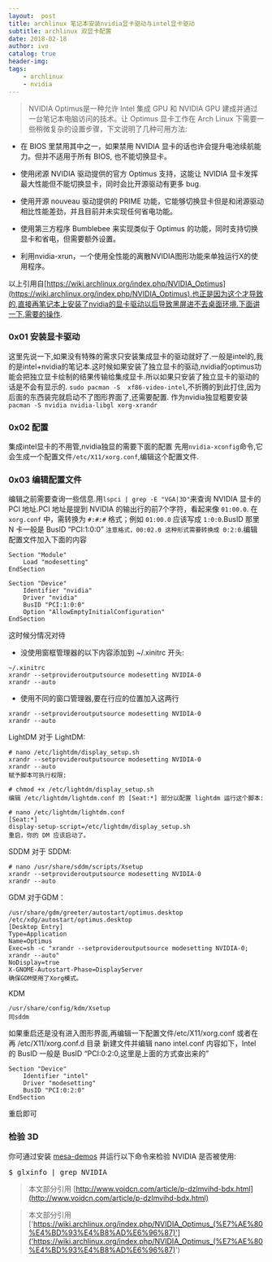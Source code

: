 ```yaml
---
layout:  post
title: archlinux 笔记本安装nvidia显卡驱动与intel显卡驱动
subtitle: archlinux 双显卡配置
date: 2018-02-18
author: ivo
catalog: true
header-img:
tags:
    - archlinux
    - nvidia
---
```

> NVIDIA Optimus是一种允许 Intel 集成 GPU 和 NVIDIA GPU 建成并通过一台笔记本电脑访问的技术。让 Optimus 显卡工作在 Arch Linux 下需要一些稍微复杂的设置步骤，下文说明了几种可用方法:

*  在 BIOS 里禁用其中之一，如果禁用 NVIDIA 显卡的话也许会提升电池续航能力。但并不适用于所有 BIOS, 也不能切换显卡。

*  使用闭源 NVIDIA 驱动提供的官方 Optimus 支持，这能让 NVIDIA 显卡发挥最大性能但不能切换显卡，同时会比开源驱动有更多 bug.

*  使用开源 nouveau 驱动提供的 PRIME 功能，它能够切换显卡但是和闭源驱动相比性能差劲，并且目前并未实现任何省电功能。

*  使用第三方程序 Bumblebee 来实现类似于 Optimus 的功能，同时支持切换显卡和省电，但需要额外设置。

*  利用nvidia-xrun，一个使用全性能的离散NVIDIA图形功能来单独运行X的使用程序。

以上引用自[https://wiki.archlinux.org/index.php/NVIDIA_Optimus](https://wiki.archlinux.org/index.php/NVIDIA_Optimus).也正是因为这个才导致的,直接再笔记本上安装了nvidia的显卡驱动以后导致黑屏进不去桌面环境.下面讲一下,需要的操作.

### 0x01 安装显卡驱动
这里先说一下,如果没有特殊的需求只安装集成显卡的驱动就好了.一般是intel的,我的是intel+nvidia的笔记本.这时候如果安装了独立显卡的驱动,nvidia的optimus功能会把独立显卡绘制的结果传输给集成显卡.所以如果只安装了独立显卡的驱动的话是不会有显示的.
`sudo pacman -S  xf86-video-intel`,不折腾的到此打住,因为后面的东西装完就启动不了图形界面了,还需要配置.
作为nvidia独显粗要安装 `pacman -S nvidia nvidia-libgl xorg-xrandr`

### 0x02 配置
集成intel显卡的不用管,nvidia独显的需要下面的配置 先用`nvidia-xconfig`命令,它会生成一个配置文件`/etc/X11/xorg.conf`,编辑这个配置文件. 

### 0x03 编辑配置文件
编辑之前需要查询一些信息.用`lspci | grep -E "VGA|3D"`来查询 NVIDIA 显卡的 PCI 地址.PCI 地址是提到 NVIDIA 的输出行的前7个字符，看起来像 `01:00.0`. 在 `xorg.conf` 中，需转换为 `#:#:#` 格式；例如 `01:00.0` 应该写成 `1:0:0`.BusID 那里 N 卡一般是 BusID “PCI:1:0:0” `注意格式，00:02.0 这种形式需要转换成 0:2:0`.编辑配置文件加入下面的内容
```
Section "Module"
    Load "modesetting"
EndSection

Section "Device"
    Identifier "nvidia"
    Driver "nvidia"
    BusID "PCI:1:0:0"
    Option "AllowEmptyInitialConfiguration"
EndSection
```
这时候分情况对待
- 没使用窗框管理器的以下内容添加到 ~/.xinitrc 开头:

```
~/.xinitrc
xrandr --setprovideroutputsource modesetting NVIDIA-0
xrandr --auto
```
- 使用不同的窗口管理器,要在行应的位置加入这两行

```
xrandr --setprovideroutputsource modesetting NVIDIA-0
xrandr --auto
```
LightDM
对于 LightDM:

```
# nano /etc/lightdm/display_setup.sh
xrandr --setprovideroutputsource modesetting NVIDIA-0
xrandr --auto
赋予脚本可执行权限:

# chmod +x /etc/lightdm/display_setup.sh
编辑 /etc/lightdm/lightdm.conf 的 [Seat:*] 部分以配置 lightdm 运行这个脚本:

# nano /etc/lightdm/lightdm.conf
[Seat:*]
display-setup-script=/etc/lightdm/display_setup.sh
重启，你的 DM 应该启动了。
```
SDDM
对于 SDDM:

```
# nano /usr/share/sddm/scripts/Xsetup
xrandr --setprovideroutputsource modesetting NVIDIA-0
xrandr --auto
```
GDM
对于GDM：

```
/usr/share/gdm/greeter/autostart/optimus.desktop
/etc/xdg/autostart/optimus.desktop
[Desktop Entry]
Type=Application
Name=Optimus
Exec=sh -c "xrandr --setprovideroutputsource modesetting NVIDIA-0; xrandr --auto"
NoDisplay=true
X-GNOME-Autostart-Phase=DisplayServer
确保GDM使用了Xorg模式。
```

KDM

```
/usr/share/config/kdm/Xsetup
同sddm
```
如果重启还是没有进入图形界面,再编辑一下配置文件/etc/X11/xorg.conf
或者在再 /etc/X11/xorg.conf.d 目录
新建文件并编辑
nano intel.conf
内容如下，Intel 的 BusID 一般是 BusID “PCI:0:2:0,这里是上面的方式查出来的”

```
Section "Device"
    Identifier "intel"
    Driver "modesetting"
    BusID "PCI:0:2:0"
EndSection
```
重启即可

### 检验 3D

你可通过安装 [mesa-demos](https://www.archlinux.org/packages/?name=mesa-demos) 并运行以下命令来检验 NVIDIA 是否被使用:

<pre>
$ glxinfo | grep NVIDIA
</pre>

> 本文部分引用 [http://www.voidcn.com/article/p-dzlmvihd-bdx.html](http://www.voidcn.com/article/p-dzlmvihd-bdx.html)

> 本文部分引用 ['https://wiki.archlinux.org/index.php/NVIDIA_Optimus_(%E7%AE%80%E4%BD%93%E4%B8%AD%E6%96%87)']('https://wiki.archlinux.org/index.php/NVIDIA_Optimus_(%E7%AE%80%E4%BD%93%E4%B8%AD%E6%96%87)')

